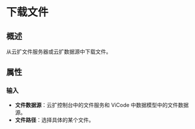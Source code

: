 # 下载文件

## 概述

从云扩文件服务器或云扩数据源中下载文件。

## 属性

### 输入

- **文件数据源**：云扩控制台中的文件服务和 ViCode 中数据模型中的文件数据源。
- **文件路径**：选择具体的某个文件。
